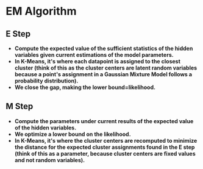 # EM Algorithm

## **E Step**

- **Compute the expected value of the sufficient statistics of the hidden variables given current estimations of the model parameters.**
- **In K-Means, it's where each datapoint is assigned to the closest cluster (think of this as the cluster centers are latent random variables because a point's assignment in a Gaussian Mixture Model follows a probability distribution).**
- **We close the gap, making the lower bound=likelihood.**

## **M Step**

- **Compute the parameters under current results of the expected value of the hidden variables.**
- **We optimize a lower bound on the likelihood.**
- **In K-Means, it's where the cluster centers are recomputed to minimize the distance for the expected cluster assignments found in the E step (think of this as a parameter, because cluster centers are fixed values and not random variables).**
